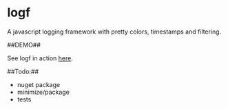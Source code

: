 logf
====

A javascript logging framework with pretty colors, timestamps and filtering.

##DEMO##

See logf in action [here](http://benpriebe.github.io/logf/index.html).

##Todo:##

- nuget package
- minimize/package
- tests
